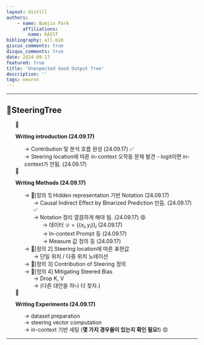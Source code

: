 ```yaml
---
layout: distill
authors: 
    - name: Bumjin Park
      affiliations:
        name: KAIST
bibliography: all.bib
giscus_comments: true
disqus_comments: true
date: 2024-09-17
featured: true
title: 'Unexpected Good Output Tree'
description: ''
tags: neuron
---
```


---

## SteeringTree 

- Writing introduction (24.09.17)
  - Contribution 및 분석 흐름 완성 (24.09.17) ✅
  - Steering location에 따른 in-context 오작동 문제 발견 - logit이면 in-context가 안됨. (24.09.17)
    
- Writing Methods (24.09.17) 
  - 🧷[정의 1] Hidden representation 기반 Notation (24.09.17) 
    - Causal Indirect Effect by Binarized Prediction 만듬. (24.09.17) ✅
    - Notation 정리 깔끔하게 해야 됨. (24.09.17) 😡 
      - 데이터 $\mathcal{D} = \{ (x_i, y_i) \}_i$ (24.09.17)
      - In-context Prompt 등 (24.09.17)
      - Measure 값 정의 등  (24.09.17)
  - 🧷[정의 2] Steering location에 따른 표현값
    - 단일 위치 / 다중 위치 노테이션 
  - 🧷[정의 3] Contribution of Steering 정의 
  - 🧷[정의 4] Mitigating Steered Bias 
    - Drop K, V 
    - (다른 대안을 하나 더 찾자.)
- Writing Experiments (24.09.17) 
  - dataset preparation 
  - steering vector computation
  - in-context 기반 세팅 (**몇 가지 경우들이 있는지 확인 필요!**) 😡 



---



<style>
    h2::before {
      content: "🌲";
    }

    /* 1레벨: 기본 원형 */
    ul {
      list-style-type: ;
    }
    ul > li{
      font-weight: bold;
    }
    ul ul > li{
      font-weight: normal;
    }

    ul > li::before {
          content: "🌲 "; /* 체크 마크 이모지 */
        }
    /* 2레벨: 별 이모지 */
    ul ul > li::before {
      content: "→ "; /* 별 이모지 */
    }

    /* 3레벨: 하트 이모지 */
    ul ul ul > li::before {
      content: "→ "; /* 하트 이모지 */
    }
    ul ul ul ul > li::before {
      content: "→ "; /* 하트 이모지 */
    }
    ul {
      list-style-type: none;
    }

    /* 2레벨: 빈 원형 */
    ul ul {
      list-style-type: none;
    }

    /* 3레벨: 사각형 */
    ul ul ul {
      list-style-type: none;
    }
</style>

